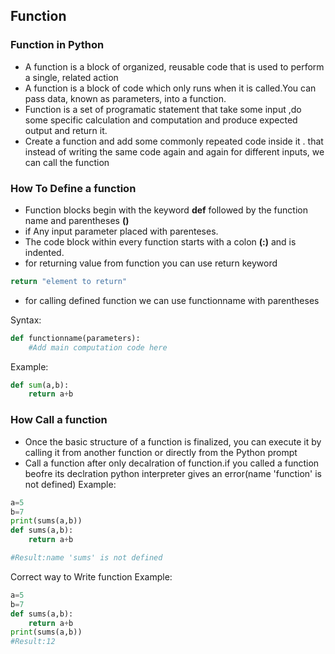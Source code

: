 ## Function

### Function in Python
- A function is a block of organized, reusable code that is used to perform a single, related action
- A function is a block of code which only runs when it is called.You can pass data, known as parameters, into a function.
- Function is a set of programatic statement that take some input ,do some specific calculation and computation
and produce expected output and return it.
- Create a function and add some commonly repeated code inside it . that instead of writing the same code again and again for different inputs, we can call the function

### How To Define a function

- Function blocks begin with the keyword **def** followed by the function name and parentheses **()**
- if Any input parameter placed with parenteses.
- The code block within every function starts with a colon **(:)** and is indented.
- for returning value from function you can use return keyword
```python
return "element to return"
```
- for calling defined function we can use functionname with parentheses 

Syntax:
```python
def functionname(parameters):
	#Add main computation code here 
```
Example:
```python
def sum(a,b):
    return a+b
```

### How Call a function
- Once the basic structure of a function is finalized, you can execute it by calling it from another function or directly from the Python prompt
- Call a function after only decalration of function.if you called a function beofre its declration python interpreter gives an error(name 'function' is not defined)
Example:
```python
a=5
b=7
print(sums(a,b))
def sums(a,b):
    return a+b

#Result:name 'sums' is not defined
```
Correct way to Write function
Example:
```python
a=5
b=7
def sums(a,b):
    return a+b
print(sums(a,b))
#Result:12
```
